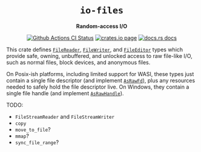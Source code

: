 <div align="center">
  <h1><code>io-files</code></h1>

  <p>
    <strong>Random-access I/O</strong>
  </p>

  <p>
    <a href="https://github.com/sunfishcode/io-files/actions?query=workflow%3ACI"><img src="https://github.com/sunfishcode/io-files/workflows/CI/badge.svg" alt="Github Actions CI Status" /></a>
    <a href="https://crates.io/crates/io_files"><img src="https://img.shields.io/crates/v/io_files.svg" alt="crates.io page" /></a>
    <a href="https://docs.rs/io-files"><img src="https://docs.rs/io-files/badge.svg" alt="docs.rs docs" /></a>
  </p>
</div>

This crate defines [`FileReader`], [`FileWriter`], and [`FileEditor`]
types which provide safe, owning, unbuffered, and unlocked access to raw
file-like I/O, such as normal files, block devices, and anonymous files.

On Posix-ish platforms, including limited support for WASI, these types just
contain a single file descriptor (and implement [`AsRawFd`]), plus any
resources needed to safely hold the file descriptor live. On Windows, they
contain a single file handle (and implement [`AsRawHandle`]).

TODO:
 - `FileStreamReader` and `FileStreamWriter`
 - `copy`
 - `move_to_file`?
 - `mmap`?
 - `sync_file_range`?

[`FileReader`]: https://docs.rs/io-files/latest/io_files/struct.FileReader.html
[`FileWriter`]: https://docs.rs/io-files/latest/io_files/struct.FileWriter.html
[`FileEditor`]: https://docs.rs/io-files/latest/io_files/struct.FileEditor.html
[`AsRawFd`]: https://doc.rust-lang.org/std/os/unix/io/trait.AsRawFd.html
[`AsRawHandle`]: https://doc.rust-lang.org/std/os/windows/io/trait.AsRawHandle.html
[`mmap`]: https://man7.org/linux/man-pages/man2/mmap.2.html
[`memfd`]: https://man7.org/linux/man-pages/man2/memfd_create.2.html
